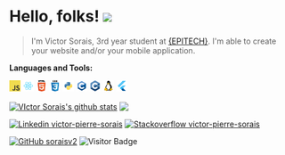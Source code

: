 # Hello, folks! <img src="https://raw.githubusercontent.com/MartinHeinz/MartinHeinz/master/wave.gif" width="30px">

>I'm Victor Sorais, 3rd year student at [{EPITECH}](https://www.epitech.eu/fr/). I'm able to create your website and/or your mobile application.


**Languages and Tools:**  

<code><img height="20" src="https://raw.githubusercontent.com/github/explore/80688e429a7d4ef2fca1e82350fe8e3517d3494d/topics/javascript/javascript.png"></code>
<code><img height="20" src="https://raw.githubusercontent.com/github/explore/80688e429a7d4ef2fca1e82350fe8e3517d3494d/topics/react/react.png"></code>
<code><img height="20" src="https://raw.githubusercontent.com/github/explore/80688e429a7d4ef2fca1e82350fe8e3517d3494d/topics/html/html.png"></code>
<code><img height="20" src="https://raw.githubusercontent.com/github/explore/80688e429a7d4ef2fca1e82350fe8e3517d3494d/topics/css/css.png"></code>
<code><img height="20" src="https://raw.githubusercontent.com/github/explore/80688e429a7d4ef2fca1e82350fe8e3517d3494d/topics/python/python.png"></code>
<code><img height="20" src="https://raw.githubusercontent.com/github/explore/80688e429a7d4ef2fca1e82350fe8e3517d3494d/topics/c/c.png"></code>
<code><img height="20" src="https://raw.githubusercontent.com/github/explore/80688e429a7d4ef2fca1e82350fe8e3517d3494d/topics/cpp/cpp.png"></code>
<code><img height="20" src="https://raw.githubusercontent.com/github/explore/80688e429a7d4ef2fca1e82350fe8e3517d3494d/topics/linux/linux.png"></code> 
<code><img height="20" src="https://raw.githubusercontent.com/github/explore/80688e429a7d4ef2fca1e82350fe8e3517d3494d/topics/flutter/flutter.png"></code>

<a href="https://github.com/soraisv2"><img align="center" src="https://github-readme-stats.vercel.app/api?username=soraisv2&show_icons=true&include_all_commits=true&theme=github_dark&hide_border=true" alt="VIctor Sorais's github stats" /></a>
<a href="https://github.com/anuraghazra/github-readme-stats"><img align="center" src="https://github-readme-stats.vercel.app/api/top-langs/?username=soraisv2&layout=compact&theme=github_dark&hide_border=true" /></a>


[![Linkedin victor-pierre-sorais](https://img.shields.io/badge/LinkedIn-0077B5?style=for-the-badge&logo=linkedin&logoColor=white)](https://www.linkedin.com/in/victor-pierre-sorais-1756a1185/)
[![Stackoverflow victor-pierre-sorais](https://img.shields.io/badge/Stack_Overflow-FE7A16?style=for-the-badge&logo=stack-overflow&logoColor=white)](https://stackoverflow.com/users/16548300/niewtone)

[![GitHub soraisv2](https://img.shields.io/github/followers/soraisv2?label=follow&style=social)](https://github.com/soraisv2)
![Visitor Badge](https://visitor-badge.laobi.icu/badge?page_id=soraisv2.soraisv2)


<!---
soraisv2/soraisv2 is a ✨ special ✨ repository because its `README.md` (this file) appears on your GitHub profile.
You can click the Preview link to take a look at your changes.
--->
